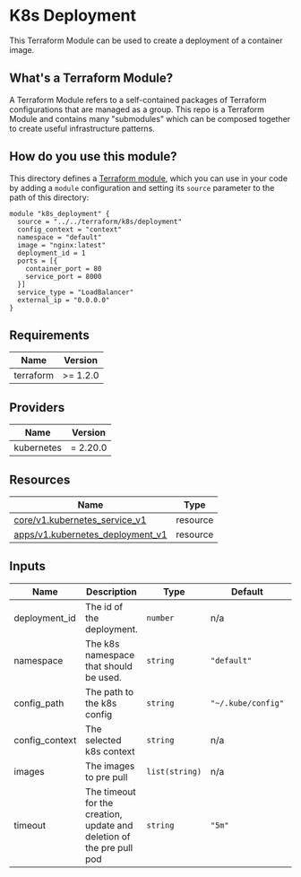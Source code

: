 # K8s Deployment

This Terraform Module can be used to create a deployment of a container image.

## What's a Terraform Module?

A Terraform Module refers to a self-contained packages of Terraform configurations that are managed as a group. This repo
is a Terraform Module and contains many "submodules" which can be composed together to create useful infrastructure patterns.

## How do you use this module?

This directory defines a [Terraform module](https://www.terraform.io/docs/modules/usage.html), which you can use in your
code by adding a `module` configuration and setting its `source` parameter to the path of this directory:

```hcl
module "k8s_deployment" {
  source = "../../terraform/k8s/deployment"
  config_context = "context"
  namespace = "default"
  image = "nginx:latest"
  deployment_id = 1
  ports = [{
    container_port = 80
    service_port = 8000
  }]
  service_type = "LoadBalancer"
  external_ip = "0.0.0.0"
}
```

<!-- BEGIN_TF_DOCS -->
## Requirements

| Name       | Version   |
|------------|-----------|
| terraform  | \>= 1.2.0 |

## Providers

| Name       | Version  |
|------------|----------|
| kubernetes | = 2.20.0 |

## Resources

| Name                                                                                                                                 | Type     |
|--------------------------------------------------------------------------------------------------------------------------------------|----------|
| [core/v1.kubernetes_service_v1](https://registry.terraform.io/providers/hashicorp/kubernetes/latest/docs/resources/service_v1)       | resource |
| [apps/v1.kubernetes_deployment_v1](https://registry.terraform.io/providers/hashicorp/kubernetes/latest/docs/resources/deployment_v1) | resource |

## Inputs

| Name           | Description                                                           | Type             | Default            | Required |
|----------------|-----------------------------------------------------------------------|------------------|--------------------|:--------:|
| deployment_id  | The id of the deployment.                                             | `number`         | n/a                |   yes    |
| namespace      | The k8s namespace that should be used.                                | `string`         | `"default"`        |    no    |
| config_path    | The path to the k8s config                                            | `string`         | `"~/.kube/config"` |    no    |
| config_context | The selected k8s context                                              | `string`         | n/a                |   yes    |
| images         | The images to pre pull                                                | `list(string)`   | n/a                |   yes    |
| timeout        | The timeout for the creation, update and deletion of the pre pull pod | `string`         | `"5m"`             |    no    |

<!-- END_TF_DOCS -->
